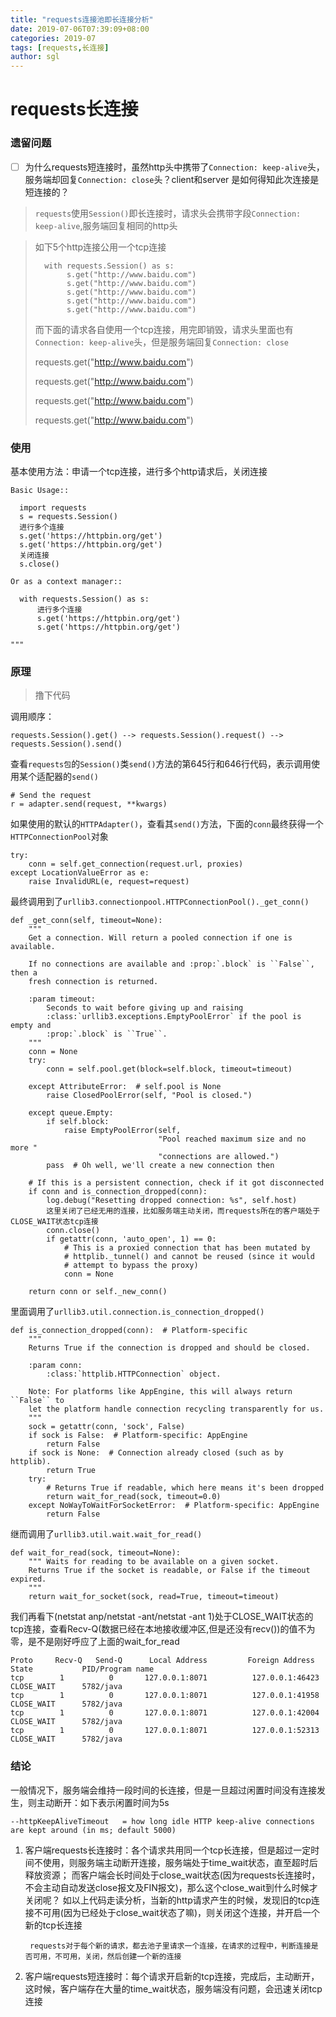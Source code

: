 ```yaml
---
title: "requests连接池即长连接分析"
date: 2019-07-06T07:39:09+08:00
categories: 2019-07
tags: [requests,长连接]
author: sgl
---
```


requests长连接
====

### 遗留问题


 - [ ] 为什么requests短连接时，虽然http头中携带了`Connection: keep-alive`头，服务端却回复`Connection: close`头？client和server
 是如何得知此次连接是短连接的？


> `requests`使用`Session()`即长连接时，请求头会携带字段`Connection: keep-alive`,服务端回复相同的http头
        
> 如下5个http连接公用一个tcp连接
>
>       with requests.Session() as s:
>            s.get("http://www.baidu.com")
>            s.get("http://www.baidu.com")
>            s.get("http://www.baidu.com")
>            s.get("http://www.baidu.com")
>            s.get("http://www.baidu.com")
>
>而下面的请求各自使用一个tcp连接，用完即销毁，请求头里面也有`Connection: keep-alive`头，但是服务端回复`Connection: close`
>
>requests.get("http://www.baidu.com")
>
>requests.get("http://www.baidu.com")
>
>requests.get("http://www.baidu.com")
>
>requests.get("http://www.baidu.com")

### 使用

基本使用方法：申请一个tcp连接，进行多个http请求后，关闭连接
    
    Basic Usage::

      import requests
      s = requests.Session()
      进行多个连接
      s.get('https://httpbin.org/get')      
      s.get('https://httpbin.org/get')
      关闭连接  
      s.close()
    
    Or as a context manager::
        
      with requests.Session() as s:
          进行多个连接  
          s.get('https://httpbin.org/get')      
          s.get('https://httpbin.org/get')          
      
    """
    
### 原理
> 撸下代码

调用顺序：    
    
    requests.Session().get() --> requests.Session().request() --> requests.Session().send()
    
查看`requests包`的`Session()`类`send()`方法的第645行和646行代码，表示调用使用某个适配器的`send()`

    # Send the request
    r = adapter.send(request, **kwargs)

如果使用的默认的`HTTPAdapter()`，查看其`send()`方法，下面的`conn`最终获得一个`HTTPConnectionPool`对象

    try:
        conn = self.get_connection(request.url, proxies)
    except LocationValueError as e:
        raise InvalidURL(e, request=request)
        


最终调用到了`urllib3.connectionpool.HTTPConnectionPool()._get_conn()`

    def _get_conn(self, timeout=None):
        """
        Get a connection. Will return a pooled connection if one is available.

        If no connections are available and :prop:`.block` is ``False``, then a
        fresh connection is returned.

        :param timeout:
            Seconds to wait before giving up and raising
            :class:`urllib3.exceptions.EmptyPoolError` if the pool is empty and
            :prop:`.block` is ``True``.
        """
        conn = None
        try:
            conn = self.pool.get(block=self.block, timeout=timeout)

        except AttributeError:  # self.pool is None
            raise ClosedPoolError(self, "Pool is closed.")

        except queue.Empty:
            if self.block:
                raise EmptyPoolError(self,
                                     "Pool reached maximum size and no more "
                                     "connections are allowed.")
            pass  # Oh well, we'll create a new connection then

        # If this is a persistent connection, check if it got disconnected
        if conn and is_connection_dropped(conn):
            log.debug("Resetting dropped connection: %s", self.host)
            这里关闭了已经无用的连接，比如服务端主动关闭，而requests所在的客户端处于CLOSE_WAIT状态tcp连接
            conn.close()
            if getattr(conn, 'auto_open', 1) == 0:
                # This is a proxied connection that has been mutated by
                # httplib._tunnel() and cannot be reused (since it would
                # attempt to bypass the proxy)
                conn = None

        return conn or self._new_conn()            
        
里面调用了`urllib3.util.connection.is_connection_dropped()`    

    def is_connection_dropped(conn):  # Platform-specific
        """
        Returns True if the connection is dropped and should be closed.
    
        :param conn:
            :class:`httplib.HTTPConnection` object.
    
        Note: For platforms like AppEngine, this will always return ``False`` to
        let the platform handle connection recycling transparently for us.
        """
        sock = getattr(conn, 'sock', False)
        if sock is False:  # Platform-specific: AppEngine
            return False
        if sock is None:  # Connection already closed (such as by httplib).
            return True
        try:
            # Returns True if readable, which here means it's been dropped
            return wait_for_read(sock, timeout=0.0)
        except NoWayToWaitForSocketError:  # Platform-specific: AppEngine
            return False
            
继而调用了`urllib3.util.wait.wait_for_read()`
    
    def wait_for_read(sock, timeout=None):
        """ Waits for reading to be available on a given socket.
        Returns True if the socket is readable, or False if the timeout expired.
        """
        return wait_for_socket(sock, read=True, timeout=timeout)
                   
我们再看下(netstat anp/netstat -ant/netstat -ant 1)处于CLOSE_WAIT状态的tcp连接，查看Recv-Q(数据已经在本地接收缓冲区,但是还没有recv())的值不为零，是不是刚好呼应了上面的wait_for_read

    Proto     Recv-Q   Send-Q      Local Address         Foreign Address         State           PID/Program name
    tcp        1          0       127.0.0.1:8071          127.0.0.1:46423        CLOSE_WAIT      5782/java
    tcp        1          0       127.0.0.1:8071          127.0.0.1:41958         CLOSE_WAIT      5782/java
    tcp        1          0       127.0.0.1:8071          127.0.0.1:42004        CLOSE_WAIT      5782/java
    tcp        1          0       127.0.0.1:8071          127.0.0.1:52313         CLOSE_WAIT      5782/java                     
    
### 结论

一般情况下，服务端会维持一段时间的长连接，但是一旦超过闲置时间没有连接发生，则主动断开：如下表示闲置时间为5s

    --httpKeepAliveTimeout   = how long idle HTTP keep-alive connections are kept around (in ms; default 5000)

1. 客户端requests长连接时：各个请求共用同一个tcp长连接，但是超过一定时间不使用，则服务端主动断开连接，服务端处于time_wait状态，直至超时后释放资源；
而客户端会长时间处于close_wait状态(因为requests长连接时，不会主动自动发送close报文及FIN报文)，那么这个close_wait到什么时候才关闭呢？
如以上代码走读分析，当新的http请求产生的时候，发现旧的tcp连接不可用(因为已经处于close_wait状态了嘛)，则关闭这个连接，并开启一个新的tcp长连接

        requests对于每个新的请求，都去池子里请求一个连接，在请求的过程中，判断连接是否可用，不可用，关闭，然后创建一个新的连接

2. 客户端requests短连接时：每个请求开启新的tcp连接，完成后，主动断开，这时候，客户端存在大量的time_wait状态，服务端没有问题，会迅速关闭tcp连接    